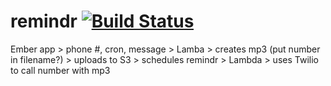 # remindr [![Build Status](https://travis-ci.org/yohanmishkin/remindr.svg?branch=master)](https://travis-ci.org/yohanmishkin/remindr)


Ember app 
	> phone #, cron, message
	> Lamba
		> creates mp3 (put number in filename?)
		> uploads to S3
		> schedules remindr
			> Lambda
				> uses Twilio to call number with mp3